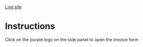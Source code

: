 [Live site](https://my-invoice-app.netlify.app/)

# Instructions

Click on the purple logo on the side panel to open the invoice form
